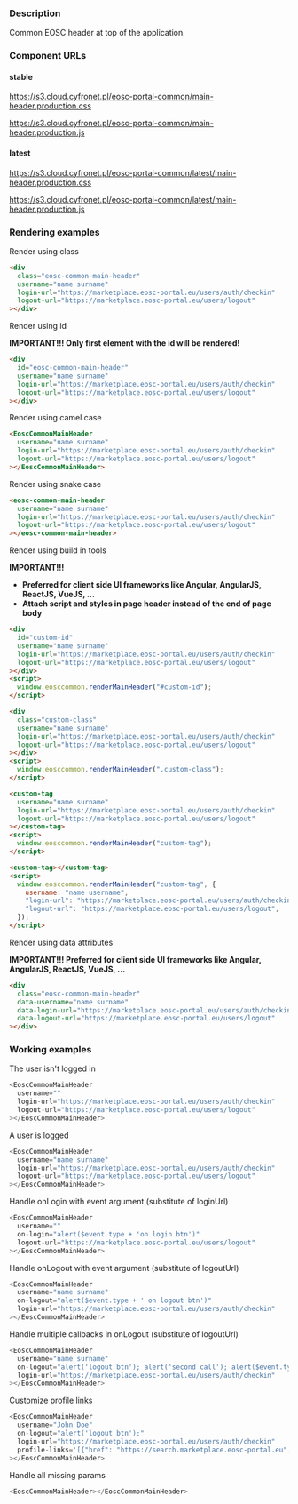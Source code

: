 ### Description

Common EOSC header at top of the application.

### Component URLs

#### stable

https://s3.cloud.cyfronet.pl/eosc-portal-common/main-header.production.css

https://s3.cloud.cyfronet.pl/eosc-portal-common/main-header.production.js

#### latest

https://s3.cloud.cyfronet.pl/eosc-portal-common/latest/main-header.production.css

https://s3.cloud.cyfronet.pl/eosc-portal-common/latest/main-header.production.js

### Rendering examples

Render using class

```html
<div
  class="eosc-common-main-header"
  username="name surname"
  login-url="https://marketplace.eosc-portal.eu/users/auth/checkin"
  logout-url="https://marketplace.eosc-portal.eu/users/logout"
></div>
```

Render using id

**IMPORTANT!!! Only first element with the id will be rendered!**

```html
<div
  id="eosc-common-main-header"
  username="name surname"
  login-url="https://marketplace.eosc-portal.eu/users/auth/checkin"
  logout-url="https://marketplace.eosc-portal.eu/users/logout"
></div>
```

Render using camel case

```html
<EoscCommonMainHeader
  username="name surname"
  login-url="https://marketplace.eosc-portal.eu/users/auth/checkin"
  logout-url="https://marketplace.eosc-portal.eu/users/logout"
></EoscCommonMainHeader>
```

Render using snake case

```html
<eosc-common-main-header
  username="name surname"
  login-url="https://marketplace.eosc-portal.eu/users/auth/checkin"
  logout-url="https://marketplace.eosc-portal.eu/users/logout"
></eosc-common-main-header>
```

Render using build in tools

**IMPORTANT!!!**

- **Preferred for client side UI frameworks like Angular, AngularJS, ReactJS, VueJS, ...**
- **Attach script and styles in page header instead of the end of page body**

```html
<div
  id="custom-id"
  username="name surname"
  login-url="https://marketplace.eosc-portal.eu/users/auth/checkin"
  logout-url="https://marketplace.eosc-portal.eu/users/logout"
></div>
<script>
  window.eosccommon.renderMainHeader("#custom-id");
</script>

<div
  class="custom-class"
  username="name surname"
  login-url="https://marketplace.eosc-portal.eu/users/auth/checkin"
  logout-url="https://marketplace.eosc-portal.eu/users/logout"
></div>
<script>
  window.eosccommon.renderMainHeader(".custom-class");
</script>

<custom-tag
  username="name surname"
  login-url="https://marketplace.eosc-portal.eu/users/auth/checkin"
  logout-url="https://marketplace.eosc-portal.eu/users/logout"
></custom-tag>
<script>
  window.eosccommon.renderMainHeader("custom-tag");
</script>

<custom-tag></custom-tag>
<script>
  window.eosccommon.renderMainHeader("custom-tag", {
    username: "name username",
    "login-url": "https://marketplace.eosc-portal.eu/users/auth/checkin",
    "logout-url": "https://marketplace.eosc-portal.eu/users/logout",
  });
</script>
```

Render using data attributes

**IMPORTANT!!! Preferred for client side UI frameworks like Angular, AngularJS, ReactJS, VueJS, ...**

```html
<div
  class="eosc-common-main-header"
  data-username="name surname"
  data-login-url="https://marketplace.eosc-portal.eu/users/auth/checkin"
  data-logout-url="https://marketplace.eosc-portal.eu/users/logout"
></div>
```

### Working examples

The user isn't logged in

```js
<EoscCommonMainHeader
  username=""
  login-url="https://marketplace.eosc-portal.eu/users/auth/checkin"
  logout-url="https://marketplace.eosc-portal.eu/users/logout"
></EoscCommonMainHeader>
```

A user is logged

```js
<EoscCommonMainHeader
  username="name surname"
  login-url="https://marketplace.eosc-portal.eu/users/auth/checkin"
  logout-url="https://marketplace.eosc-portal.eu/users/logout"
></EoscCommonMainHeader>
```

Handle onLogin with event argument (substitute of loginUrl)

```js
<EoscCommonMainHeader
  username=""
  on-login="alert($event.type + 'on login btn')"
  logout-url="https://marketplace.eosc-portal.eu/users/logout"
></EoscCommonMainHeader>
```

Handle onLogout with event argument (substitute of logoutUrl)

```js
<EoscCommonMainHeader
  username="name surname"
  on-logout="alert($event.type + ' on logout btn')"
  login-url="https://marketplace.eosc-portal.eu/users/auth/checkin"
></EoscCommonMainHeader>
```

Handle multiple callbacks in onLogout (substitute of logoutUrl)

```js
<EoscCommonMainHeader
  username="name surname"
  on-logout="alert('logout btn'); alert('second call'); alert($event.type)"
  login-url="https://marketplace.eosc-portal.eu/users/auth/checkin"
></EoscCommonMainHeader>
```

Customize profile links

```js
<EoscCommonMainHeader
  username="John Doe"
  on-logout="alert('logout btn');"
  login-url="https://marketplace.eosc-portal.eu/users/auth/checkin"
  profile-links='[{"href": "https://search.marketplace.eosc-portal.eu", "caption": "EOSC Search Service"}, {"href": "#", "caption": "Custom link #2"}]'
></EoscCommonMainHeader>
```

Handle all missing params

```js
<EoscCommonMainHeader></EoscCommonMainHeader>
```
